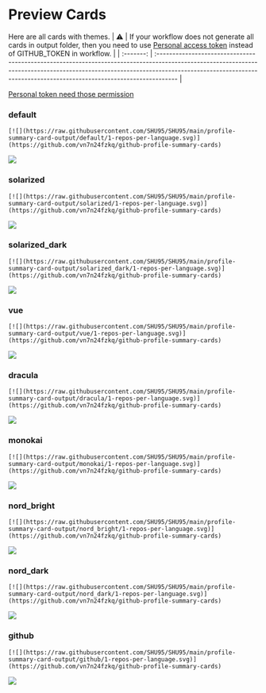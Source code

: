
# Preview Cards

Here are all cards with themes.
| :warning: | If your workflow does not generate all cards in output folder, then you need to use [Personal access token](https://docs.github.com/en/actions/configuring-and-managing-workflows/creating-and-storing-encrypted-secrets) instead of GITHUB_TOKEN in workflow. |
| :-------: | :------------------------------------------------------------------------------------------------------------------------------------------------------------------------------------------------------------------------------------------------ |

[Personal token need those permission](https://github.com/vn7n24fzkq/github-profile-summary-cards/wiki/Personal-access-token-permissions)


### default


```
[![](https://raw.githubusercontent.com/SHU95/SHU95/main/profile-summary-card-output/default/1-repos-per-language.svg)](https://github.com/vn7n24fzkq/github-profile-summary-cards)
```
![](https://raw.githubusercontent.com/SHU95/SHU95/main/profile-summary-card-output/default/1-repos-per-language.svg)


### solarized


```
[![](https://raw.githubusercontent.com/SHU95/SHU95/main/profile-summary-card-output/solarized/1-repos-per-language.svg)](https://github.com/vn7n24fzkq/github-profile-summary-cards)
```
![](https://raw.githubusercontent.com/SHU95/SHU95/main/profile-summary-card-output/solarized/1-repos-per-language.svg)


### solarized_dark


```
[![](https://raw.githubusercontent.com/SHU95/SHU95/main/profile-summary-card-output/solarized_dark/1-repos-per-language.svg)](https://github.com/vn7n24fzkq/github-profile-summary-cards)
```
![](https://raw.githubusercontent.com/SHU95/SHU95/main/profile-summary-card-output/solarized_dark/1-repos-per-language.svg)


### vue


```
[![](https://raw.githubusercontent.com/SHU95/SHU95/main/profile-summary-card-output/vue/1-repos-per-language.svg)](https://github.com/vn7n24fzkq/github-profile-summary-cards)
```
![](https://raw.githubusercontent.com/SHU95/SHU95/main/profile-summary-card-output/vue/1-repos-per-language.svg)


### dracula


```
[![](https://raw.githubusercontent.com/SHU95/SHU95/main/profile-summary-card-output/dracula/1-repos-per-language.svg)](https://github.com/vn7n24fzkq/github-profile-summary-cards)
```
![](https://raw.githubusercontent.com/SHU95/SHU95/main/profile-summary-card-output/dracula/1-repos-per-language.svg)


### monokai


```
[![](https://raw.githubusercontent.com/SHU95/SHU95/main/profile-summary-card-output/monokai/1-repos-per-language.svg)](https://github.com/vn7n24fzkq/github-profile-summary-cards)
```
![](https://raw.githubusercontent.com/SHU95/SHU95/main/profile-summary-card-output/monokai/1-repos-per-language.svg)


### nord_bright


```
[![](https://raw.githubusercontent.com/SHU95/SHU95/main/profile-summary-card-output/nord_bright/1-repos-per-language.svg)](https://github.com/vn7n24fzkq/github-profile-summary-cards)
```
![](https://raw.githubusercontent.com/SHU95/SHU95/main/profile-summary-card-output/nord_bright/1-repos-per-language.svg)


### nord_dark


```
[![](https://raw.githubusercontent.com/SHU95/SHU95/main/profile-summary-card-output/nord_dark/1-repos-per-language.svg)](https://github.com/vn7n24fzkq/github-profile-summary-cards)
```
![](https://raw.githubusercontent.com/SHU95/SHU95/main/profile-summary-card-output/nord_dark/1-repos-per-language.svg)


### github


```
[![](https://raw.githubusercontent.com/SHU95/SHU95/main/profile-summary-card-output/github/1-repos-per-language.svg)](https://github.com/vn7n24fzkq/github-profile-summary-cards)
```
![](https://raw.githubusercontent.com/SHU95/SHU95/main/profile-summary-card-output/github/1-repos-per-language.svg)

